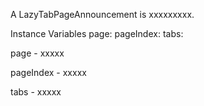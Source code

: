 A LazyTabPageAnnouncement is xxxxxxxxx.Instance Variables	page:		<Object>	pageIndex:		<Object>	tabs:		<Object>page	- xxxxxpageIndex	- xxxxxtabs	- xxxxx